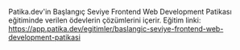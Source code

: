 Patika.dev'in Başlangıç Seviye Frontend Web Development Patikası eğitiminde verilen ödevlerin çözümlerini içerir.
Eğitim linki: https://app.patika.dev/egitimler/baslangic-seviye-frontend-web-development-patikasi
